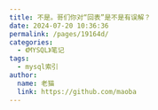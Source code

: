 ```yaml
---
title: 不是。哥们你对“回表”是不是有误解？
date: 2024-07-20 10:36:36
permalink: /pages/19164d/
categories:
  - 《MYSQL》笔记
tags:
  - mysql索引
author: 
  name: 老猫
  link: https://github.com/maoba
---
```

